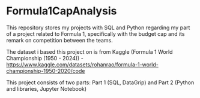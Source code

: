 # Formula1CapAnalysis
This repository stores my projects with SQL and Python regarding my part of a project related to Formula 1, specifically with the budget cap and its remark on competition between the teams.

The dataset i based this project on is from Kaggle (Formula 1 World Championship (1950 - 2024)) - https://www.kaggle.com/datasets/rohanrao/formula-1-world-championship-1950-2020/code

This project consists of two parts: Part 1 (SQL, DataGrip) and Part 2 (Python and libraries, Jupyter Notebook)


